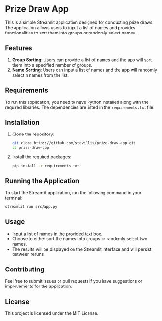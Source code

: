 # Prize Draw App

This is a simple Streamlit application designed for conducting prize draws. The application allows users to input a list of names and provides functionalities to sort them into groups or randomly select names.

## Features

1. **Group Sorting**: Users can provide a list of names and the app will sort them into a specified number of groups.
2. **Name Sorting**: Users can input a list of names and the app will randomly select n names from the list.

## Requirements

To run this application, you need to have Python installed along with the required libraries. The dependencies are listed in the `requirements.txt` file.

## Installation

1. Clone the repository:
   ```sh
   git clone https://github.com/stevillis/prize-draw-app.git
   cd prize-draw-app
   ```

2. Install the required packages:
   ```sh
   pip install -r requirements.txt
   ```

## Running the Application

To start the Streamlit application, run the following command in your terminal:
```sh
streamlit run src/app.py
```

## Usage

- Input a list of names in the provided text box.
- Choose to either sort the names into groups or randomly select two names.
- The results will be displayed on the Streamlit interface and will persist between reruns.

## Contributing

Feel free to submit issues or pull requests if you have suggestions or improvements for the application.

## License

This project is licensed under the MIT License.